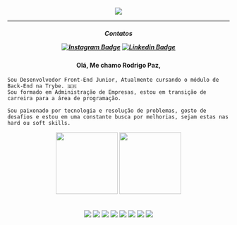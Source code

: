   <h4 align="center">
 
<img src="https://64.media.tumblr.com/54805606e41234da265775f4ee8631ef/41d4a35f37c5abf1-f6/s1280x1920/c86995ddee2840dabfff99995367a58ed1382687.gif" />

<hr>
</h4>
  <h5 align="center">Contatos
  
<br>
    
[![Instagram Badge](https://img.shields.io/badge/-instagram-red?style=for-the-badge&logo=instagram&logoColor=white&link=https://github.com/rodrigoopaz)](https://www.instagram.com/rodrigopazlimas/)
[![Linkedin Badge](https://img.shields.io/badge/-Linkedin-blue?style=for-the-badge&logo=Linkedin&logoColor=white&link=https://github.com/rodrigoopaz)](https://www.linkedin.com/in/rodrigo-paz-dev/)

</h5>
  
<h4 align="center">Olá, Me chamo Rodrigo Paz,
  </h4>
  
  ```
Sou Desenvolvedor Front-End Junior, Atualmente cursando o módulo de Back-End na Trybe. 🇧🇷
Sou formado em Administração de Empresas, estou em transição de carreira para a área de programação. 

Sou paixonado por tecnologia e resolução de problemas, gosto de desafios e estou em uma constante busca por melhorias, sejam estas nas hard ou soft skills.
```
<div align="center" style="display: block"> 
  
<img height="140em" src="https://github-readme-stats-git-masterrstaa-rickstaa.vercel.app/api?username=rodrigopaaz&show_icons=true&theme=dark&include_all_commits=true&count_private=true"/>
  
  <img height="140em" src="https://github-readme-stats-git-masterrstaa-rickstaa.vercel.app/api/top-langs/?username=rodrigopaaz&layout=compact&langs_count=16&theme=dark"/>

</div>

<br>
<br>
<div align="center" style="display: inline_block">
<img src ="https://img.shields.io/badge/HTML-239120?style=for-the-badge&logo=html5&logoColor=white" />
<img src ="https://img.shields.io/badge/HTML5-E34F26?style=for-the-badge&logo=html5&logoColor=white" />
<img src ="https://img.shields.io/badge/CSS-239120?&style=for-the-badge&logo=css3&logoColor=white" />  
<img src ="https://img.shields.io/badge/CSS3-1572B6?style=for-the-badge&logo=css3&logoColor=white" />
<img src ="https://img.shields.io/badge/JavaScript-F7DF1E?style=for-the-badge&logo=javascript&logoColor=black" />
<img src ="https://img.shields.io/badge/React-20232A?style=for-the-badge&logo=react&logoColor=61DAFB" />
<img src ="https://img.shields.io/badge/Bootstrap-563D7C?style=for-the-badge&logo=bootstrap&logoColor=white" />  
<img src ="https://img.shields.io/badge/Redux-593D88?style=for-the-badge&logo=redux&logoColor=white" />  
</div>
